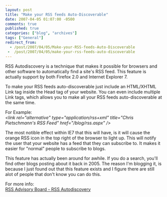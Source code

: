 ```yaml
---
layout: post
title: "Make your RSS feeds Auto-Discoverable"
date: 2007-04-05 01:07:00 -0500
comments: true
published: true
categories: ["blog", "archives"]
tags: ["General"]
redirect_from: 
  - /post/2007/04/05/Make-your-RSS-feeds-Auto-Discoverable
 -  /post/2007/04/05/make-your-rss-feeds-auto-discoverable
---
```

<!-- more -->
<P>RSS Autodiscovery is a technique that makes it possible for browsers and other software to automatically find a site's RSS feed. This feature is actually support by both Firefox 2.0 and Internet Explorer 7.</P>
<P>To make your RSS feeds auto-discoverable just include an HTML/XHTML Link tag inside the Head tag of your website. You can even include multiple Link tags, which allows you to make all your RSS feeds auto-discoverable at the same time.</P>
<P>For Example:<BR><EM>&lt;link rel="alternative" type="application/rss+xml" title="Chris Pietschmann's RSS Feed" href="/blog/rss.aspx" /&gt;</EM></P>
<P>The most notible effect within IE7 that this will have, is it will cause the orange RSS icon in the top right of the browser to light up. This will notify the user that your website has a feed that they can subscribe to. It makes it easier for "normal" people to subscribe to blogs.</P>
<P>This feature has actually been around for awhile. If you do a search, you'll find other blogs posting about it back in 2005. The reason I'm blogging it, is because I just found out that this feature exists and I figure there are still alot of people that don't know you can do this.</P>
<P>For more info:<BR><A href="http://www.rssboard.org/rss-autodiscovery">RSS Advisory Board - RSS Autodiscovery</A></P>
